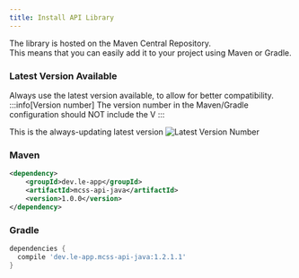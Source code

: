 ```yaml
---
title: Install API Library
---
```


The library is hosted on the Maven Central Repository.  
This means that you can easily add it to your project using Maven or Gradle.

### Latest Version Available
Always use the latest version available, to allow for better compatibility.  
:::info[Version number]
The version number in the Maven/Gradle configuration should NOT include the V
:::

This is the always-updating latest version ![Latest Version Number](https://img.shields.io/github/v/release/mcserversoft-community/mcss-api-java?label=%20)

### Maven

```xml
<dependency>
    <groupId>dev.le-app</groupId>
    <artifactId>mcss-api-java</artifactId>
    <version>1.0.0</version>
</dependency>
```

### Gradle

```groovy
dependencies {
  compile 'dev.le-app.mcss-api-java:1.2.1.1'
}
```

